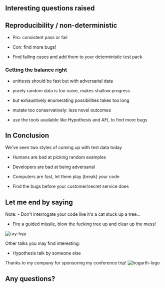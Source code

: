 ## Interesting questions raised


## Reproducibility / non-deterministic
- Pro: consistent pass or fail
<!-- -- class="fragment" -->
- Con: find more bugs!
<!-- -- class="fragment" -->
- Find failing cases and add them to your deterministic test pack
<!-- -- class="fragment" -->


### Getting the balance right
- unittests should be fast but with adversarial data
<!-- -- class="fragment" -->
- purely random data is too naive, makes shallow progress
<!-- -- class="fragment" -->
- but exhaustively enumerating possibilities takes too long
<!-- -- class="fragment" -->
- mutate too conservatively: less novel outcomes
<!-- -- class="fragment" -->
- use the tools available like Hypothesis and AFL to find more bugs
<!-- -- class="fragment" -->


## In Conclusion

We've seen two styles of coming up with test data today

- Humans are bad at picking random examples
<!-- -- class="fragment" -->
- Developers are bad at being adversarial
<!-- -- class="fragment" -->
- Computers are fast, let them play (break) your code
<!-- -- class="fragment" -->
- Find the bugs before your customer/secret service does
<!-- -- class="fragment" -->


## Let me end by saying

Note: - Don't interrogate your code like it's a cat stuck up a tree...
- Fire a guided missile, blow the fucking tree up and clear up the mess!


![ray-hyp](images/ray-hyp.png)


Other talks you may find interesting:
- Hypothesis talk by someone else


Thanks to my company for sponsoring my conference trip!
![hogarth-logo](images/hogarth-logo.png)

## Any questions?
